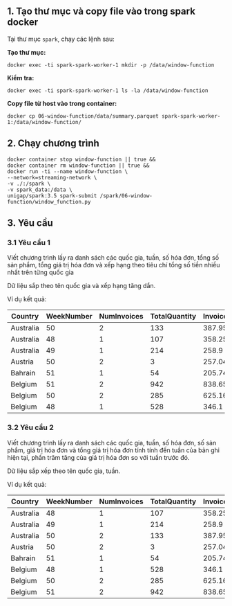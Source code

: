 ## 1. Tạo thư mục và copy file vào trong spark docker

Tại thư mục `spark`, chạy các lệnh sau:

**Tạo thư mục:**

```shell
docker exec -ti spark-spark-worker-1 mkdir -p /data/window-function
```

**Kiểm tra:**

```shell
docker exec -ti spark-spark-worker-1 ls -la /data/window-function
```

**Copy file từ host vào trong container:**

```shell
docker cp 06-window-function/data/summary.parquet spark-spark-worker-1:/data/window-function/
```

## 2. Chạy chương trình

```shell
docker container stop window-function || true &&
docker container rm window-function || true &&
docker run -ti --name window-function \
--network=streaming-network \
-v ./:/spark \
-v spark_data:/data \
unigap/spark:3.5 spark-submit /spark/06-window-function/window_function.py
```

## 3. Yêu cầu

### 3.1 Yêu cầu 1

Viết chương trình lấy ra danh sách các quốc gia, tuần, số hóa đơn, tổng số sản phẩm, tổng giá trị hóa đơn và xếp hạng
theo tiêu chí tổng số tiền nhiều nhất trên từng quốc gia

Dữ liệu sắp theo tên quốc gia và xếp hạng tăng dần.

Ví dụ kết quả:

| Country   | WeekNumber | NumInvoices | TotalQuantity | InvoiceValue | rank |
|-----------|------------|-------------|---------------|--------------|------|
| Australia | 50         | 2           | 133           | 387.95       | 1    |
| Australia | 48         | 1           | 107           | 358.25       | 2    |
| Australia | 49         | 1           | 214           | 258.9        | 3    |
| Austria   | 50         | 2           | 3             | 257.04       | 1    |
| Bahrain   | 51         | 1           | 54            | 205.74       | 1    |
| Belgium   | 51         | 2           | 942           | 838.65       | 1    |
| Belgium   | 50         | 2           | 285           | 625.16       | 2    |
| Belgium   | 48         | 1           | 528           | 346.1        | 3    |

### 3.2 Yêu cầu 2

Viết chương trình lấy ra danh sách các quốc gia, tuần, số hóa đơn, số sản phẩm, giá trị hóa đơn và tổng giá trị hóa đơn
tính tính đến tuần của bản ghi hiện tại, phần trăm tăng của giá trị hóa đơn so với tuần trước đó.

Dữ liệu sắp xếp theo tên quốc gia, tuần.

Ví dụ kết quả:

| Country   | WeekNumber | NumInvoices | TotalQuantity | InvoiceValue | PercentGrowth | AccumulateValue |
|-----------|------------|-------------|---------------|--------------|---------------|-----------------|
| Australia | 48         | 1           | 107           | 358.25       | 0.0           | 358.25          |
| Australia | 49         | 1           | 214           | 258.9        | -27.73        | 617.15          |
| Australia | 50         | 2           | 133           | 387.95       | 49.85         | 1005.1          |
| Austria   | 50         | 2           | 3             | 257.04       | 0.0           | 257.04          |
| Bahrain   | 51         | 1           | 54            | 205.74       | 0.0           | 205.74          |
| Belgium   | 48         | 1           | 528           | 346.1        | 0.0           | 346.1           |
| Belgium   | 50         | 2           | 285           | 625.16       | 80.63         | 971.26          |
| Belgium   | 51         | 2           | 942           | 838.65       | 34.15         | 1809.91         |
